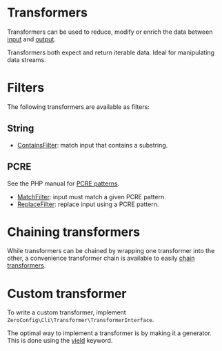 # Transformers

Transformers can be used to reduce, modify or enrich the data between
[input](input.md) and [output](output.md).

Transformers both expect and return iterable data. Ideal for manipulating data
streams.

# Filters

The following transformers are available as filters:

## String
- [ContainsFilter](transformers/string/contains.md): match input that contains a substring.

## PCRE
See the PHP manual for [PCRE patterns](https://secure.php.net/manual/en/book.pcre.php).

- [MatchFilter](transformers/pcre/match.md): input must match a given PCRE pattern.
- [ReplaceFilter](transformers/pcre/replace.md): replace input using a PCRE pattern.

# Chaining transformers

While transformers can be chained by wrapping one transformer into the other,
a convenience transformer chain is available to easily
[chain transformers](guides/chaining-transformers.md).

# Custom transformer

To write a custom transformer, implement
`ZeroConfig\Cli\Transformer\TransformerInterface`.

The optimal way to implement a transformer is by making it a generator.
This is done using the
[yield](https://secure.php.net/manual/en/language.generators.syntax.php#control-structures.yield)
keyword.
